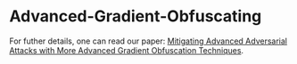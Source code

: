 # Advanced-Gradient-Obfuscating

For futher details, one can read our paper: [Mitigating Advanced Adversarial Attacks with More Advanced Gradient Obfuscation Techniques](https://arxiv.org/abs/2005.13712).
